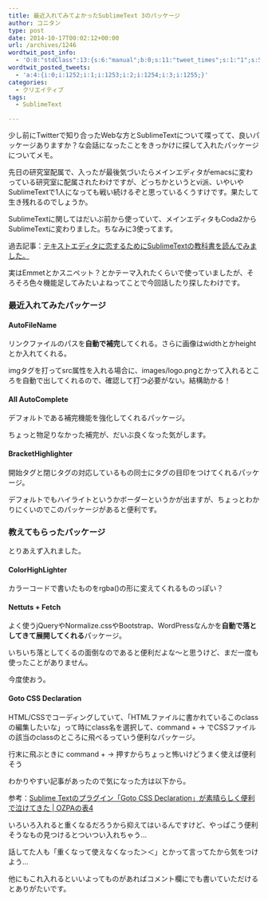 ```yaml
---
title: 最近入れてみてよかったSublimeText 3のパッケージ
author: コニタン
type: post
date: 2014-10-17T00:02:12+00:00
url: /archives/1246
wordtwit_post_info:
  - 'O:8:"stdClass":13:{s:6:"manual";b:0;s:11:"tweet_times";s:1:"1";s:5:"delay";s:1:"0";s:7:"enabled";s:1:"1";s:10:"separation";i:60;s:7:"version";s:3:"3.7";s:14:"tweet_template";b:0;s:6:"status";i:2;s:6:"result";a:0:{}s:13:"tweet_counter";i:5;s:13:"tweet_log_ids";a:4:{i:0;i:1252;i:1;i:1253;i:2;i:1254;i:3;i:1255;}s:9:"hash_tags";a:0:{}s:8:"accounts";a:1:{i:0;s:6:"skd_nw";}}'
wordtwit_posted_tweets:
  - 'a:4:{i:0;i:1252;i:1;i:1253;i:2;i:1254;i:3;i:1255;}'
categories:
  - クリエイティブ
tags:
  - SublimeText

---
```

少し前にTwitterで知り合ったWebな方とSublimeTextについて喋ってて、良いパッケージありますか？な会話になったことをきっかけに探して入れたパッケージについてメモ。

<!--more-->

先日の研究室配属で、入ったが最後気づいたらメインエディタがemacsに変わっている研究室に配属されたわけですが、どっちかというとvi派、いやいやSublimeTextで1人になっても戦い続けるぞと思っているくうすけです。果たして生き残れるのでしょうか。

SublimeTextに関してはだいぶ前から使っていて、メインエディタもCoda2からSublimeTextに変わりました。ちなみに3使ってます。

過去記事：<a href="http://peng-note.com/archives/916" target="_blank">テキストエディタに恋するためにSublimeTextの教科書を読んでみました。</a>

実はEmmetとかスニペット？とかテーマ入れたくらいで使っていましたが、そろそろ色々機能足してみたいよねってことで今回話したり探したわけです。

### 最近入れてみたパッケージ

#### AutoFileName

リンクファイルのパスを**自動で補完**してくれる。さらに画像はwidthとかheightとか入れてくれる。
  
imgタグを打ってsrc属性を入れる場合に、images/logo.pngとかって入れるところを自動で出してくれるので、確認して打つ必要がない。結構助かる！

#### All AutoComplete

デフォルトである補完機能を強化してくれるパッケージ。
  
ちょっと物足りなかった補完が、だいぶ良くなった気がします。

#### BracketHighlighter

開始タグと閉じタグの対応しているもの同士にタグの目印をつけてくれるパッケージ。
  
デフォルトでもハイライトというかボーダーというかが出ますが、ちょっとわかりにくいのでこのパッケージがあると便利です。

### 教えてもらったパッケージ

とりあえず入れました。

#### ColorHighLighter

カラーコードで書いたものをrgba()の形に変えてくれるものっぽい？

#### Nettuts + Fetch

よく使うjQueryやNormalize.cssやBootstrap、WordPressなんかを**自動で落としてきて展開してくれる**パッケージ。
  
いちいち落としてくるの面倒なのであると便利だよな～と思うけど、まだ一度も使ったことがありません。
  
今度使おう。

#### Goto CSS Declaration

HTML/CSSでコーディングしていて、「HTMLファイルに書かれているこのclassの編集したいな」って時にclass名を選択して、command + → でCSSファイルの該当のclassのところに飛べるっていう便利なパッケージ。
  
行末に飛ぶときに command + → 押すからちょっと怖いけどうまく使えば便利そう
  
わかりやすい記事があったので気になった方は以下から。
  
参考：<a href="http://ozpa-h4.com/2014/07/25/goto-css-declaration/" target="_blank">Sublime Textのプラグイン「Goto CSS Declaration」が素晴らしく便利で泣けてきた | OZPAの表4</a>

いろいろ入れると重くなるだろうから抑えてはいるんですけど、やっぱこう便利そうなもの見つけるとついつい入れちゃう…
  
話してた人も「重くなって使えなくなった＞＜」とかって言ってたから気をつけよう…

他にもこれ入れるといいよってものがあればコメント欄にでも書いていただけるとありがたいです。